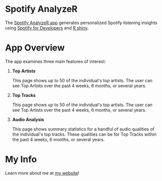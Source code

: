 # Spotify AnalyzeR
The [Spotify AnalyzeR app](https://dmolitor.shinyapps.io/spotify_dashboards_landing/) generates personalized Spotify listening insights
using [Spotify for Developers](https://developer.spotify.com/documentation/web-api/) and [R shiny](https://shiny.rstudio.com/).
# App Overview
The app examines three main features of interest:

1. **Top Artists**

   This page shows up to 50 of the individual's top artists. The user can see Top Artists over the past 4 weeks, 6 months, or several years.
2. **Top Tracks**

   This page shows up to 50 of the individual's top artists. The user can see Top Artists over the past 4 weeks, 6 months, or several years.
3. **Audio Analysis**

   This page shows summary statistics for a handful of audio qualities of the individual's top tracks. These qualities can be for
   Top Tracks within the past 4 weeks, 6 months, or several years.
# My Info
Learn more about me at [my website](https://dmolitor.com)!
